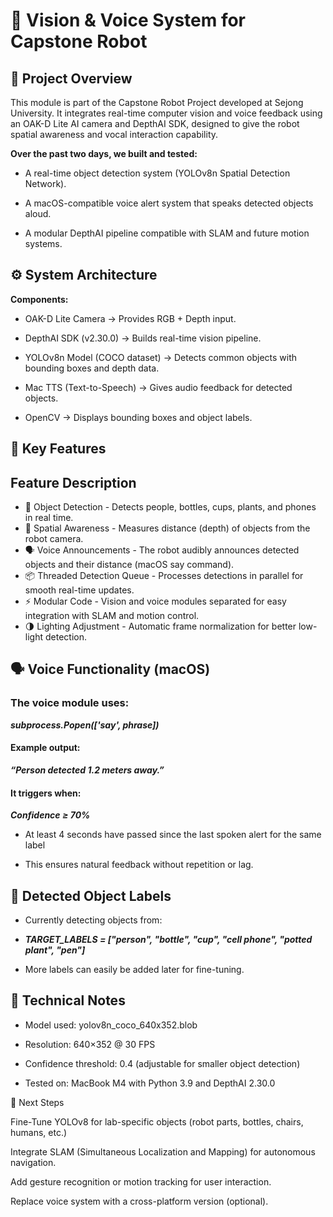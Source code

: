 # 🧾 Vision & Voice System for Capstone Robot
## 📌 Project Overview

This module is part of the Capstone Robot Project developed at Sejong University.
It integrates real-time computer vision and voice feedback using an OAK-D Lite AI camera and DepthAI SDK, designed to give the robot spatial awareness and vocal interaction capability.

**Over the past two days, we built and tested:**

- A real-time object detection system (YOLOv8n Spatial Detection Network).

- A macOS-compatible voice alert system that speaks detected objects aloud.

- A modular DepthAI pipeline compatible with SLAM and future motion systems.




## ⚙️ System Architecture

**Components:**

- OAK-D Lite Camera → Provides RGB + Depth input.

- DepthAI SDK (v2.30.0) → Builds real-time vision pipeline.

- YOLOv8n Model (COCO dataset) → Detects common objects with bounding boxes and depth data.

- Mac TTS (Text-to-Speech) → Gives audio feedback for detected objects.

- OpenCV → Displays bounding boxes and object labels.



## 🎯 Key Features
## Feature	Description
- 🎥 Object Detection	- Detects people, bottles, cups, plants, and phones in real time.
- 🧠 Spatial Awareness	- Measures distance (depth) of objects from the robot camera.
- 🗣️ Voice Announcements	- The robot audibly announces detected objects and their distance (macOS say command).
- 📦 Threaded Detection Queue	- Processes detections in parallel for smooth real-time updates.
- ⚡ Modular Code	- Vision and voice modules separated for easy integration with SLAM and motion control.
- 🌗 Lighting Adjustment	- Automatic frame normalization for better low-light detection.



## 🗣️ Voice Functionality (macOS)

### The voice module uses:

***subprocess.Popen(['say', phrase])***


#### Example output:

***“Person detected 1.2 meters away.”***

#### It triggers when:

***Confidence ≥ 70%***

- At least 4 seconds have passed since the last spoken alert for the same label

- This ensures natural feedback without repetition or lag.


## 📍 Detected Object Labels

- Currently detecting objects from:

- ***TARGET_LABELS = ["person", "bottle", "cup", "cell phone", "potted plant", "pen"]***


- More labels can easily be added later for fine-tuning.


## 🧩 Technical Notes

- Model used: yolov8n_coco_640x352.blob

- Resolution: 640×352 @ 30 FPS

- Confidence threshold: 0.4 (adjustable for smaller object detection)

- Tested on: MacBook M4 with Python 3.9 and DepthAI 2.30.0



🚀 Next Steps

Fine-Tune YOLOv8 for lab-specific objects (robot parts, bottles, chairs, humans, etc.)

Integrate SLAM (Simultaneous Localization and Mapping) for autonomous navigation.

Add gesture recognition or motion tracking for user interaction.

Replace voice system with a cross-platform version (optional).